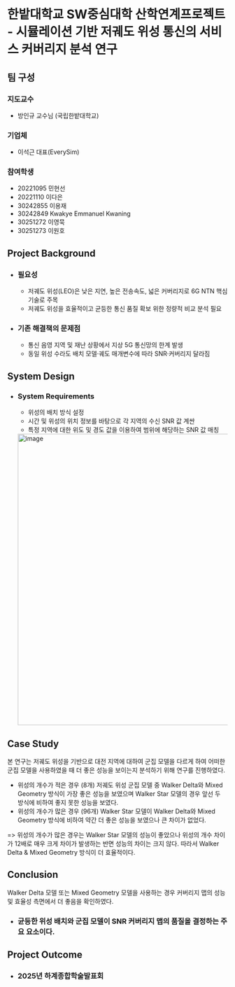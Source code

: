 # 한밭대학교 SW중심대학 산학연계프로젝트 - 시뮬레이션 기반 저궤도 위성 통신의 서비스 커버리지 분석 연구

## **팀 구성**
### 지도교수
 - 방인규 교수님 (국립한밭대학교)

### 기업체 
 - 이석근 대표(EverySim)

### 참여학생
 - 20221095 민현선 
 - 20221110 이다은
 - 30242855 이용재
 - 30242849 Kwakye Emmanuel Kwaning
 - 30251272 이영묵
 - 30251273 이원호

## Project Background
- ### 필요성
  - 저궤도 위성(LEO)은 낮은 지연, 높은 전송속도, 넓은 커버리지로 6G NTN 핵심 기술로 주목
  - 저궤도 위성을 효율적이고 균등한 통신 품질 확보 위한 정량적 비교 분석 필요
    
- ### 기존 해결책의 문제점
  - 통신 음영 지역 및 재난 상황에서 지상 5G 통신망의 한계 발생
  - 동일 위성 수라도 배치 모델·궤도 매개변수에 따라 SNR·커버리지 달라짐
  
## System Design
  - ### System Requirements
    - 위성의 배치 방식 설정
    - 시간 및 위성의 위치 정보를 바탕으로 각 지역의 수신 SNR 값 계싼
    - 특정 지역에 대한 위도 및 경도 값을 이용하여 범위에 해당하는 SNR 값 매칭  
    <img width="1036" height="666" alt="image" src="https://github.com/user-attachments/assets/2a9e07fb-e5dc-466f-81a5-b57265b08730" />

## Case Study
 본 연구는 저궤도 위성을 기반으로 대전 지역에 대하여 군집 모델을 다르게 하여 어떠한 군집 모델을 사용하였을 때 더 좋은 성능을 보이는지 분석하기 위해 연구를 진행하였다.
  - 위성의 개수가 적은 경우 (8개)
    저궤도 위성 군집 모델 중 Walker Delta와 Mixed Geometry 방식이 가장 좋은 성능을 보였으며 Walker Star 모델의 경우 앞선 두 방식에 비하여 좋지 못한 성능을 보였다.
  - 위성의 개수가 많은 경우 (96개)
    Walker Star 모델이 Walker Delta와 Mixed Geometry 방식에 비하여 약간 더 좋은 성능을 보였으나 큰 차이가 없었다.

 => 위성의 개수가 많은 경우는 Walker Star 모델의 성능이 좋았으나 위성의 개수 차이가 12배로 매우 크게 차이가 발생하는 반면 성능의 차이는 크지 않다. 따라서 Walker Delta & Mixed Geometry 방식이 더 효율적이다. 
  
  
## Conclusion
 Walker Delta 모델 또는 Mixed Geometry 모델을 사용하는 경우 커버리지 맵의 성능 및 효율성 측면에서 더 좋음을 확인하였다.
  - ### 균등한 위성 배치와 군집 모델이 SNR 커버리지 맵의 품질을 결정하는 주요 요소이다.
  
## Project Outcome
- ### 2025년 하계종합학술발표회 
